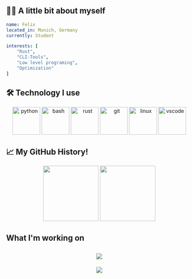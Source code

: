 <h2> 👨‍💻 A little bit about myself </h2>

```yaml
name: Felix
located_in: Munich, Germany
currently: Student

interests: [
    "Rust",
    "CLI-Tools",
    "Low level programing",
    "Optimization"
]
```

<h2> 🛠️ Technology I use</h2>
<p align="center">
<img src="https://cdn.jsdelivr.net/gh/devicons/devicon/icons/python/python-original.svg" alt="python" width="75" height="75"/>
<img src="https://cdn.jsdelivr.net/gh/devicons/devicon/icons/bash/bash-original.svg" alt="bash" width="75" height="75"/>
<img src="https://cdn.jsdelivr.net/gh/devicons/devicon/icons/rust/rust-plain.svg" alt="rust" width="75" height="75"/>
<img src="https://cdn.jsdelivr.net/gh/devicons/devicon/icons/git/git-original.svg" alt="git" width="75" height="75"/>
<img src="https://cdn.jsdelivr.net/gh/devicons/devicon/icons/linux/linux-original.svg" alt="linux" width="75" height="75"/>
<img src="https://cdn.jsdelivr.net/gh/devicons/devicon/icons/vscode/vscode-original.svg" alt="vscode" width="75" height="75"/>

<h2> 📈 My GitHub History!</h2>

<p align="center">
<img src="https://github-readme-stats.vercel.app/api?username=zool&hide=contribs,prs" height="150">
<img src="https://github-readme-stats.vercel.app/api/top-langs/?username=zoolq&layout=compact" height="150">

<h2> What I'm working on <h2>

<p align="center">
<img src="https://github-readme-stats.vercel.app/api/wakatime?username=zoolq">

<p align="center">
  <img src="https://capsule-render.vercel.app/api?type=waving&color=timeGradient&height=100&section=footer"/>
</p>
